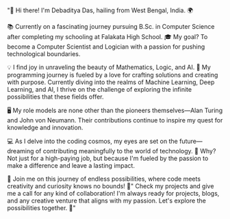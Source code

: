 "👋 Hi there! I'm Debaditya Das, hailing from West Bengal, India. 🌍

📚 Currently on a fascinating journey pursuing B.Sc. in Computer Science after completing my schooling at Falakata High School. 🎓 My goal? To become a Computer Scientist and Logician with a passion for pushing technological boundaries.

💡 I find joy in unraveling the beauty of Mathematics, Logic, and AI. 🚀 My programming journey is fueled by a love for crafting solutions and creating with purpose. Currently diving into the realms of Machine Learning, Deep Learning, and AI, I thrive on the challenge of exploring the infinite possibilities that these fields offer.

🖥️ My role models are none other than the pioneers themselves—Alan Turing and John von Neumann. Their contributions continue to inspire my quest for knowledge and innovation.

💻 As I delve into the coding cosmos, my eyes are set on the future—dreaming of contributing meaningfully to the world of technology. 🌟 Why? Not just for a high-paying job, but because I'm fueled by the passion to make a difference and leave a lasting impact.

🤖 Join me on this journey of endless possibilities, where code meets creativity and curiosity knows no bounds! 🚀"
 Check my projects and give me a call for any kind of collaboration! I'm always ready for projects, blogs, and any 
 creative venture that aligns with my passion. Let's explore the possibilities together. 🚀"
